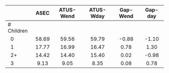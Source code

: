 
|                      |         ASEC |    ATUS-Wend |    ATUS-Wday |     Gap-Wend |      Gap-day |
| -------------------- | :----------: | :----------: | :----------: | :----------: | :----------: |
| # Children           |              |              |              |              |              |
| &nbsp;&nbsp;0        |        58.69 |        59.56 |        59.79 |        -0.88 |        -1.10 |
| &nbsp;&nbsp;1        |        17.77 |        16.99 |        16.47 |         0.78 |         1.30 |
| &nbsp;&nbsp;2+       |        14.42 |        14.40 |        15.40 |         0.02 |        -0.98 |
| &nbsp;&nbsp;3        |         9.13 |         9.05 |         8.35 |         0.08 |         0.78 |

